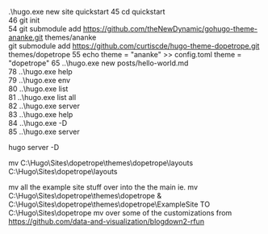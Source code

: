 .\hugo.exe new site quickstart 
  45 cd quickstart                                                                                                                                                                                                                  
  46 git init  
  54 git submodule add https://github.com/theNewDynamic/gohugo-theme-ananke.git themes/ananke  
     git submodule add https://github.com/curtiscde/hugo-theme-dopetrope.git themes/dopetrope
  55 echo theme = \"ananke\" >> config.toml
          theme = "dopetrope"
  65 ..\hugo.exe new posts/hello-world.md   
  78 ..\hugo.exe help                                                                                                                                                                                                               
  79 ..\hugo.exe env                                                                                                                                                                                                                
  80 ..\hugo.exe list                                                                                                                                                                                                               
  81 ..\hugo.exe list all                                                                                                                                                                                                           
  82 ..\hugo.exe server                                                                                                                                                                                                             
  83 ..\hugo.exe help                                                                                                                                                                                                               
  84 ..\hugo.exe -D                                                                                                                                                                                                                 
  85 ..\hugo.exe server    

hugo server -D

mv C:\Hugo\Sites\dopetrope\themes\dopetrope\layouts C:\Hugo\Sites\dopetrope\layouts

mv all the example site stuff over into the the main
ie. mv C:\Hugo\Sites\dopetrope\themes\dopetrope & C:\Hugo\Sites\dopetrope\themes\dopetrope\ExampleSite  TO  C:\Hugo\Sites\dopetrope
mv over some of the customizations from https://github.com/data-and-visualization/blogdown2-rfun